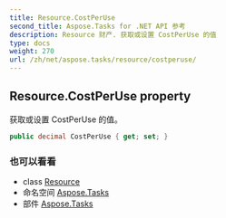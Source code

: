 ```yaml
---
title: Resource.CostPerUse
second_title: Aspose.Tasks for .NET API 参考
description: Resource 财产. 获取或设置 CostPerUse 的值
type: docs
weight: 270
url: /zh/net/aspose.tasks/resource/costperuse/
---
```

## Resource.CostPerUse property

获取或设置 CostPerUse 的值。

```csharp
public decimal CostPerUse { get; set; }
```

### 也可以看看

* class [Resource](../)
* 命名空间 [Aspose.Tasks](../../resource/)
* 部件 [Aspose.Tasks](../../../)


